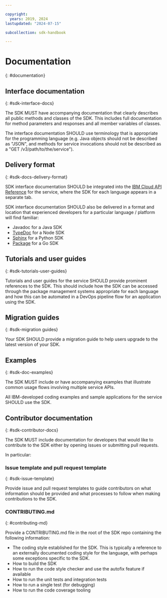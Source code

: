 ```yaml
---

copyright:
  years: 2019, 2024
lastupdated: "2024-07-15"

subcollection: sdk-handbook

---
```


# Documentation
{: #documentation}

## Interface documentation
{: #sdk-interface-docs}

The SDK MUST have accompanying documentation that clearly describes all public methods and classes of the SDK.
This includes full documentation for method parameters and responses and all member variables of classes.

The interface documentation SHOULD use terminology that is appropriate
for the programming language (e.g. Java objects should not be described as "JSON", and methods for
service invocations should not be described as a "GET /v3/path/to/the/service").

## Delivery format
{: #sdk-docs-delivery-format}

SDK interface documentation SHOULD be integrated into the [IBM Cloud API Reference](https://cloud.ibm.com/apidocs) for the service,
where the SDK for each language appears in a separate tab.

SDK interface documentation SHOULD also be delivered in a format and location that experienced developers
for a particular language / platform will find familiar:
- Javadoc for a Java SDK
- [TypeDoc](https://typedoc.org/api/index.html) for a Node SDK
- [Sphinx](http://www.sphinx-doc.org/en/master/) for a Python SDK
- [Package](https://pkg.go.dev) for a Go SDK

## Tutorials and user guides
{: #sdk-tutorials-user-guides}

Tutorials and user guides for the service SHOULD provide prominent references to the SDK.
This should include how the SDK can be accessed through the package management systems appropriate for each language
and how this can be automated in a DevOps pipeline flow for an application using the SDK.

## Migration guides
{: #sdk-migration guides}

Your SDK SHOULD provide a migration guide to help users upgrade to the latest version of your SDK.

## Examples
{: #sdk-doc-examples}

The SDK MUST include or have accompanying examples that illustrate common usage flows involving multiple service APIs.

All IBM-developed coding examples and sample applications for the service SHOULD use the SDK.

## Contributor documentation
{: #sdk-contributor-docs}

The SDK MUST include documentation for developers that would like to contribute to the SDK
either by opening issues or submitting pull requests.

In particular:

### Issue template and pull request template
{: #sdk-issue-template}

Provide issue and pull request templates to guide contributors on what information should be provided
and what processes to follow when making contributions to the SDK.

### CONTRIBUTING.md
{: #contributing-md}

Provide a CONTRIBUTING.md file in the root of the SDK repo containing the following information:
- The coding style established for the SDK. This is typically a reference to an externally documented coding style for the language, with perhaps some exceptions specific to the SDK.
- How to build the SDK
- How to run the code style checker and use the autofix feature if available
- How to run the unit tests and integration tests
- How to run a single test (for debugging)
- How to run the code coverage tooling
